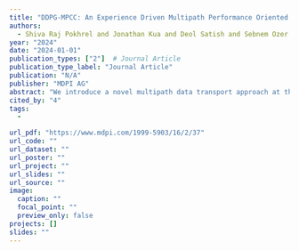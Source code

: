 ```yaml
---
title: "DDPG-MPCC: An Experience Driven Multipath Performance Oriented Congestion Control"
authors:
  - Shiva Raj Pokhrel and Jonathan Kua and Deol Satish and Sebnem Ozer and Jeff Howe and Anwar Walid
year: "2024"
date: "2024-01-01"
publication_types: ["2"]  # Journal Article
publication_type_label: "Journal Article"
publication: "N/A"
publisher: "MDPI AG"
abstract: "We introduce a novel multipath data transport approach at the transport layer referred to as ‘Deep Deterministic Policy Gradient for Multipath Performance-oriented Congestion Control’ (DDPG-MPCC), which leverages deep reinforcement learning to enhance congestion management in multipath networks. Our method combines DDPG with online convex optimization to optimize fairness and performance in simultaneously challenging multipath internet congestion control scenarios. Through experiments by developing kernel implementation, we show how DDPG-MPCC performs compared to the state-of-the-art solutions."
cited_by: "4"
tags:
  - 

url_pdf: "https://www.mdpi.com/1999-5903/16/2/37"
url_code: ""
url_dataset: ""
url_poster: ""
url_project: ""
url_slides: ""
url_source: ""
image:
  caption: ""
  focal_point: ""
  preview_only: false
projects: []
slides: ""
---
```

